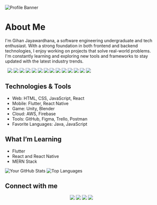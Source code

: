 ![Profile Banner](https://capsule-render.vercel.app/api?type=waving&color=gradient&height=200&section=header&text=Gihan%20Jayawardhana&fontSize=70&animation=fadeIn)

# About Me
I'm Gihan Jayawardhana, a software engineering undergraduate and tech enthusiast. With a strong foundation in both frontend and backend technologies, I enjoy working on projects that solve real-world problems. I'm constantly learning and exploring new tools and frameworks to stay updated with the latest industry trends.

 
<img src="https://img.shields.io/badge/HTML5-E34F26?&logo=html5&logoColor=white">
<img src="https://img.shields.io/badge/CSS3-1572B6?&logo=css3&logoColor=white">
<img src="https://img.shields.io/badge/JavaScript-F7DF1E?&logo=javascript&logoColor=black">
<img src="https://img.shields.io/badge/React-61DAFB?&logo=react&logoColor=black">
<img src="https://img.shields.io/badge/Node.js-339933?&logo=nodedotjs&logoColor=white">
<img src="https://img.shields.io/badge/Express.js-000000?&logo=express&logoColor=white">
<img src="https://img.shields.io/badge/MongoDB-4EA94B?&logo=mongodb&logoColor=white">
<img src="https://img.shields.io/badge/Flutter-02569B?&logo=flutter&logoColor=white">
<img src="https://img.shields.io/badge/Firebase-FFCA28?&logo=firebase&logoColor=black">
<img src="https://img.shields.io/badge/AWS-232F3E?&logo=amazon-aws&logoColor=white">
<img src="https://img.shields.io/badge/GitHub-100000?&logo=github&logoColor=white">
<img src="https://img.shields.io/badge/Figma-F24E1E?&logo=figma&logoColor=white">
<img src="https://img.shields.io/badge/Trello-0052CC?&logo=trello&logoColor=white">
<img src="https://img.shields.io/badge/Postman-FF6C37?&logo=postman&logoColor=white">


##  Technologies & Tools
-  Web: HTML, CSS, JavaScript, React
-  Mobile: Flutter, React Native
-  Game: Unity, Blender
-  Cloud: AWS, Firebase
-  Tools: GitHub, Figma, Trello, Postman
-  Favorite Languages: Java, JavaScript

##  What I’m Learning
- Flutter
- React and React Native
- MERN Stack

![Your GitHub Stats](https://github-readme-stats.vercel.app/api?username=GihanJY&&theme=dark&show_icons=true)
![Top Languages](https://github-readme-stats.vercel.app/api/top-langs/?username=GihanJY&layout=compact&theme=radical&animation=fadeIn)

## Connect with me
<p align="center">
  <a href="https://www.linkedin.com/in/gihan-jayawardhana-ab4468262/"><img src="https://img.shields.io/badge/LinkedIn-0077B5?&logo=linkedin&logoColor=white"/></a>
  <a href="mailto:gihanjayawardhana00@gmail.com"><img src="https://img.shields.io/badge/Gmail-D14836?&logo=gmail&logoColor=white"/></a>
  <a href="https://gihanjayawardhana.vercel.app/"><img src="https://img.shields.io/badge/Portfolio-010101?&logo=web&logoColor=white"/></a>
  <a href="https://github.com/GihanJY"><img src="https://img.shields.io/badge/GitHub-181717?&logo=github&logoColor=white"/></a>
</p>
